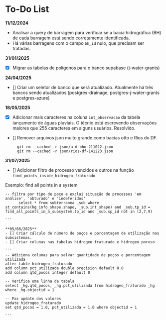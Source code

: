 # To-Do List

**11/12/2024**

- Analisar a query de barragem para verificar se a bacia hidrográfica (BH) de cada barragem está sendo corretamente identificada.  
- Há várias barragens com o campo `bh_id` nulo, que precisam ser tratadas.  


**31/01/2025**
- [X] Migrar as tabelas de polígonos para o banco supabase (j-water-grants)

**24/04/2025**
- [] Criar um seletor de banco que será atualizado. 
    Atualmente há três bancos sendo atualizados (postgres-drainage, postgres-j-water-grants e postgres-azure)

**18/05/2025**
- [X] Adicionar mais caracteres na coluna `int_observacao` da tabela lançamento de águas pluviais. O técnio está escrevendo observações maiores que 255 caracteres
em alguns usuários.
    Resolvido.

- [] Remover arquivos json muito grande como bacias otto e Rios do DF.

        git rm --cached -r json/a-d-bho-211022.json 
        git rm --cached -r json/rios-df-141223.json 



**31/07/2025**
- [] Adicionar filtro de processo vencidos e outros na função `find_points_inside_hidrogeo_fraturado`

Exemplo: find all points in a system
````
-- filtra por tipo de poço e exclui situação de processos 'em análise', 'obturado' e 'indeferidos'
      select * from subterranea _sub where st_contains(hg_info_shape.shape, _sub.int_shape) and _sub.tp_id = find_all_points_in_a_subsystem.tp_id and _sub.sp_id not in (2,7,9)

```

**05/08/2025**
- [] Criar cálculo de número de poços e porcentagem de utilização nos subsistemas.
- [] Criar colunas nas tabelas hidrogeo fraturado e hidrogeo poroso

```
-- Adiciona colunas para salvar quantidade de poços e porcentagem utilizada
alter table hidrogeo_fraturado
add column pct_utilizada double precision default 0.0
add column qtd_pocos integer default 0

-- Verifica uma linha da tabela
select _hg.qtd_pocos, _hg.pct_utilizada from hidrogeo_fraturado _hg
where _hg.objectid = 1

-- Faz update dos valores
update hidrogeo_fraturado
set qtd_pocos = 1.0, pct_utilizada = 1.0 where objectid = 1

```
